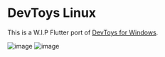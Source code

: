 # DevToys Linux
This is a W.I.P Flutter port of [DevToys for Windows](https://github.com/veler/DevToys).

![image](https://user-images.githubusercontent.com/52143624/192155449-cf7df7a1-347d-4894-ad70-7a2a92f0cf24.png)
![image](https://user-images.githubusercontent.com/52143624/192168876-e5e65924-73b6-4ca4-a613-d61df8b5a054.png)
